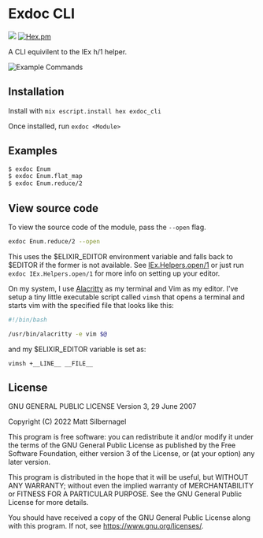 # Exdoc CLI


![](https://github.com/silbermm/exdoc_cli/workflows/Build%20and%20Test/badge.svg)
[![Hex.pm](https://img.shields.io/hexpm/v/exdoc_cli?style=flat-square)](https://hexdocs.pm/exdoc_cli/ExdocCLI.html#content)

A CLI equivilent to the IEx h/1 helper.

![Example Commands](https://raw.githubusercontent.com/silbermm/exdoc_cli/main/exdoc_usage.gif)

## Installation

Install with `mix escript.install hex exdoc_cli`

Once installed, run `exdoc <Module>`

## Examples
```bash
$ exdoc Enum
$ exdoc Enum.flat_map
$ exdoc Enum.reduce/2
```

## View source code

To view the source code of the module, pass the `--open` flag.

```bash
exdoc Enum.reduce/2 --open
```

This uses the $ELIXIR_EDITOR environment variable and falls back to $EDITOR if the former is not available. See [IEx.Helpers.open/1](https://github.com/elixir-lang/elixir/blob/main/lib/iex/lib/iex/helpers.ex#L251-L294) or just run `exdoc IEx.Helpers.open/1` for more info on setting up your editor.

On my system, I use [Alacritty](https://alacritty.org/) as my terminal and Vim as my editor. I've setup a tiny little executable script called `vimsh` that opens a terminal and starts vim with the specified file that looks like this:
```bash
#!/bin/bash

/usr/bin/alacritty -e vim $@
```

and my $ELIXIR_EDITOR variable is set as:
```
vimsh +__LINE__ __FILE__
```

## License
GNU GENERAL PUBLIC LICENSE
Version 3, 29 June 2007

Copyright (C) 2022 Matt Silbernagel

This program is free software: you can redistribute it and/or modify
it under the terms of the GNU General Public License as published by
the Free Software Foundation, either version 3 of the License, or
(at your option) any later version.

This program is distributed in the hope that it will be useful,
but WITHOUT ANY WARRANTY; without even the implied warranty of
MERCHANTABILITY or FITNESS FOR A PARTICULAR PURPOSE.  See the
GNU General Public License for more details.

You should have received a copy of the GNU General Public License
along with this program.  If not, see <https://www.gnu.org/licenses/>.
